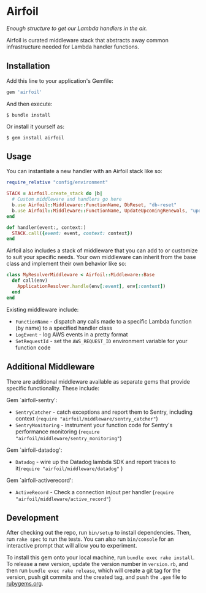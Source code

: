 # Airfoil
_Enough structure to get our Lambda handlers in the air._

Airfoil is curated middleware stack that abstracts away common infrastructure
needed for Lambda handler functions.

## Installation

Add this line to your application's Gemfile:

```ruby
gem 'airfoil'
```

And then execute:

    $ bundle install

Or install it yourself as:

    $ gem install airfoil

## Usage

You can instantiate a new handler with an Airfoil stack like so:

```ruby
require_relative "config/environment"

STACK = Airfoil.create_stack do |b|
  # Custom middleware and handlers go here
  b.use Airfoil::Middleware::FunctionName, DbReset, "db-reset"
  b.use Airfoil::Middleware::FunctionName, UpdateUpcomingRenewals, "update-upcoming-renewals"
end

def handler(event:, context:)
  STACK.call({event: event, context: context})
end
```

Airfoil also includes a stack of middleware that you can add to or customize to
suit your specific needs. Your own middleware can inherit from the base class and
implement their own behavior like so:

```ruby
class MyResolverMiddleware < Airfoil::Middleware::Base
  def call(env)
    ApplicationResolver.handle(env[:event], env[:context])
  end
end
```

Existing middleware include:

- `FunctionName` - dispatch any calls made to a specific Lambda function (by name) to a specified handler class
- `LogEvent` - log AWS events in a pretty format
- `SetRequestId` - set the `AWS_REQUEST_ID` environment variable for your function code


## Additional Middleware
There are additional middleware available as separate gems that provide
specific functionality. These include:

Gem `airfoil-sentry':
- `SentryCatcher` - catch exceptions and report them to Sentry, including context (`require "airfoil/middleware/sentry_catcher"`)
- `SentryMonitoring` - instrument your function code for Sentry's performance monitoring (`require "airfoil/middleware/sentry_monitoring"`)

Gem `airfoil-datadog':
- `Datadog` - wire up the Datadog lambda SDK and report traces to it(`require "airfoil/middleware/datadog"` )

Gem `airfoil-activerecord':
- `ActiveRecord` - Check a connection in/out per handler (`require "airfoil/middleware/active_record"`)

## Development

After checking out the repo, run `bin/setup` to install dependencies. Then, run `rake spec` to run the tests. You can also run `bin/console` for an interactive prompt that will allow you to experiment.

To install this gem onto your local machine, run `bundle exec rake install`. To release a new version, update the version number in `version.rb`, and then run `bundle exec rake release`, which will create a git tag for the version, push git commits and the created tag, and push the `.gem` file to [rubygems.org](https://rubygems.org).
